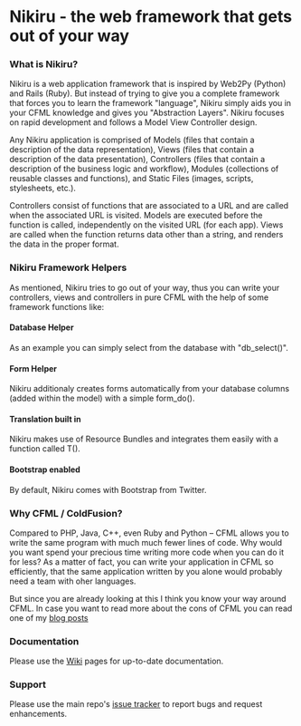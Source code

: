 Nikiru - the web framework that gets out of your way
====================================================

### What is Nikiru? ###

Nikiru is a web application framework that is inspired by Web2Py (Python) and Rails (Ruby). But instead of trying to give you a complete framework that forces you to learn the framework "language", Nikiru simply aids you in your CFML knowledge and gives you "Abstraction Layers". Nikiru focuses on rapid development and follows a Model View Controller design.

Any Nikiru application is comprised of Models (files that contain a description of the data representation), Views (files that contain a description of the data presentation), Controllers (files that contain a description of the business logic and workflow), Modules (collections of reusable classes and functions), and Static Files (images, scripts, stylesheets, etc.).

Controllers consist of functions that are associated to a URL and are called when the associated URL is visited. Models are executed before the function is called, independently on the visited URL (for each app). Views are called when the function returns data other than a string, and renders the data in the proper format.

### Nikiru Framework Helpers ###

As mentioned, Nikiru tries to go out of your way, thus you can write your controllers, views and controllers in pure CFML with the help of some framework functions like:

#### Database Helper ####
As an example you can simply select from the database with "db_select()".

#### Form Helper ####
Nikiru additionaly creates forms automatically from your database columns (added within the model) with a simple form_do().

#### Translation built in ####
Nikiru makes use of Resource Bundles and integrates them easily with a function called T().

#### Bootstrap enabled ####
By default, Nikiru comes with Bootstrap from Twitter.

### Why CFML / ColdFusion? ###

Compared to PHP, Java, C++, even Ruby and Python – CFML allows you to write the same program with much much fewer lines of code. Why would you want spend your precious time writing more code when you can do it for less? As a matter of fact, you can write your application in CFML so efficiently, that the same application written by you alone would probably need a team with oher languages.

But since you are already looking at this I think you know your way around CFML. In case you want to read more about the cons of CFML you can read one of my [blog posts](http://thenitai.com/2012/02/04/why-coldfusion-cfml-has-its-place-and-is-worth-to-learn-it/)

### Documentation ###

Please use the [Wiki](/wiki) pages for up-to-date documentation.

### Support ###

Please use the main repo's [issue tracker](issues) to report bugs and request enhancements.